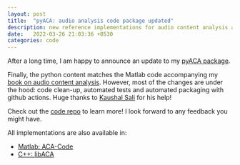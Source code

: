 ```yaml
---
layout: post
title:  "pyACA: audio analysis code package updated"
description: new reference implementations for audio content analysis algorithms
date:   2022-03-26 21:03:36 +0530
categories: code
---
```

After a long time, I am happy to announce an update to my [pyACA package](https://pypi.org/project/pyACA).

Finally, the python content matches the Matlab code accompanying my [book on audio content analysis](https://www.audiocontentanalysis.org). However, most of the changes are under the hood: code clean-up, automated tests and automated packaging with github actions. Huge thanks to [Kaushal Sali](https://github.com/kaushalsali) for his help!

Check out the [code repo](https://github.com/alexanderlerch/pyACA) to learn more! I look forward to any feedback you might have.


All implementations are also available in:
* [Matlab: ACA-Code](https://github.com/alexanderlerch/ACA-Code)
* [C++: libACA](https://github.com/alexanderlerch/libACA)